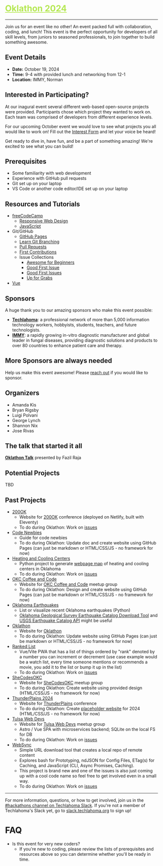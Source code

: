 <h1><a href="https://github.com/techlahoma/oklathon/" style="color: #B5E853;">Oklathon 2024</a></h1>  

<hr />

Join us for an event like no other! An event packed full with collaboration, coding, and lunch! This event is the perfect opportunity for developers of all skill levels, from juniors to seasoned professionals, to join together to build something awesome. 

<!-- Join us for an afternoon of creativity, collaboration, and coding. This event is the perfect opportunity for developers of all skill levels, from juniors to seasoned professionals, to come together and make a real difference.  -->

<!-- Oklathon isn't just about writing code; it's about harnessing the power of open source to create positive changes in our community. -->

## Event Details

<!-- * **Date:** Saturday, March 9th, 2024  
* **Time:** 1:00 PM to 5:00 PM  
* **Location:** Norman, OK - [IMMY](https://maps.app.goo.gl/t8X6L1gHGjDrwVYD6)
* **Format:** In-person team event -->

* **Date:** October 19, 2024
* **Time:** 9-4 with provided lunch and networking from 12-1
* **Location:** IMMY, Norman

<!-- Several different web-based open-source projects will be provided prior to the event. Participants will choose which project they would like to work on. Each team will be comprised of developers from different experience levels. At the conclusion of the event, each team will have an optional opportunity to present the work they have done or talk about what they worked on. -->

## Interested in Participating?

At our inagural event several different web-based open-source projects were provided. Participants chose which project they wanted to work on. Each team was comprised of developers from different experience levels. 

For our upcoming October event we would love to see what projects you all would like to work on! Fill out the [Interest Form](https://docs.google.com/forms/d/1vD8mLukucD6QI8EEj73BsDP2C2u3LIcPHtmJ8dP3vIA/viewform) and let your voice be heard!


<!-- If you're interested in joining the Hackathon, please fill out the [Interest Form](https://docs.google.com/forms/d/e/1FAIpQLSf4D8tSHEjMSJL2pnNjWYyRLuXBYTbLC3i_V9rx2uM2Y4jmCg/viewform).

If you know which project(s) you're interested in and are pretty sure you'll be able to attend the event, go ahead and [register](https://forms.gle/aW11ad1mjoEZE2jVA)! -->

<!-- If you would like to be kept up-to-date as we finialize the details, please fill out the [Interest Form](https://docs.google.com/forms/d/1vD8mLukucD6QI8EEj73BsDP2C2u3LIcPHtmJ8dP3vIA/viewform) -->

Get ready to dive in, have fun, and be a part of something amazing! We're excited to see what you can build! 

## Prerequisites

- Some familiarity with web development
- Experience with GitHub pull requests
- Git set up on your laptop
- VS Code or another code editor/IDE set up on your laptop

## Resources and Tutorials

- [freeCodeCamp](https://www.freecodecamp.org/)
  - [Responsive Web Design](https://www.freecodecamp.org/learn/2022/responsive-web-design/)
  - [JavaScript](https://www.freecodecamp.org/learn/javascript-algorithms-and-data-structures-v8/)
- Git/GitHub
  - [GitHub Pages](https://pages.github.com/)
  - [Learn Git Branching](https://learngitbranching.js.org/)
  - [Pull Requests](https://docs.github.com/en/pull-requests/collaborating-with-pull-requests/proposing-changes-to-your-work-with-pull-requests/creating-a-pull-request)
  - [First Contributions](https://github.com/firstcontributions/first-contributions)
  - Issue Collections
    - [Awesome for Beginners](https://github.com/MunGell/awesome-for-beginners)
    - [Good First Issue](https://goodfirstissue.dev/)
    - [Good First Issues](https://goodfirstissues.com/)
    - [Up for Grabs](https://up-for-grabs.net/)
- [Vue](https://vuejs.org/tutorial)

## Sponsors

A huge thank you to our amazing sponsors who make this event possible:

- **[Techlahoma](https://www.techlahoma.org/)**: a professional network of more than 5,000 information technology workers, hobbyists, students, teachers, and future technologists.
- **[IMMY](https://immy.com/)**: a rapidly growing in-vitro diagnostic manufacturer and global leader in fungal diseases, providing diagnostic solutions and products to over 80 countries to enhance patient care and therapy.

## More Sponsors are always needed

Help us make this event awesome! Please [reach out](mailto:oklathon@gmail.com) if you would like to sponsor. 


<!-- **[ITG](https://www.immytech.com/)**: a software and data analytics company that specializes in improving healthcare systems.

- **[SPLOTCH CREATIVE](https://www.splotch.page/)**:  a multifaceted company offering services in 3D/2D printing, electronics manufacturing, design, sign making, interactive art, electronics design, and fulfillment services, emphasizing innovation in tech and art. -->

## Organizers

- Amanda Kis
- Bryan Rigsby
- Luigi Polvani
- George Lynch
- Shannon Nix
- Jose Rivas

## The talk that started it all

**[Oklathon Talk](https://www.youtube.com/watch?v=4Dk5jlRfWsw&t=4745s)** presented by Fazil Raja

## Potential Projects 

TBD

## Past Projects

- [200OK](https://github.com/techlahoma/200ok-site)
  - Website for [200OK](https://200ok.us/) conference (deployed on Netlify, built with Eleventy)
  - To do during Oklathon: Work on [issues](https://github.com/techlahoma/200ok-site/issues?q=is%3Aissue+is%3Aopen+label%3Aoklathon)
- [Code Newbies](https://github.com/techlahoma/code-newbies)
  - Guide for code newbies
  - To do during Oklathon: Update doc and create website using GitHub Pages (can just be markdown or HTML/CSS/JS - no framework for now)
- [Heating and Cooling Centers](https://github.com/alex-code4okc/oklahoma_cooling_centers_python)
  - Python project to generate [webpage map](https://alex-code4okc.github.io/oklahoma_cooling_centers_python/) of heating and cooling centers in Oklahoma
  - To do during Oklathon: Work on [issues](https://github.com/alex-code4okc/oklahoma_cooling_centers_python/issues)
- [OKC Coffee and Code](https://github.com/kacollins/okc-coffee-and-code)
  - Website for [OKC Coffee and Code](https://www.meetup.com/okccoffeeandcode/) meetup group
  - To do during Oklathon: Design and create website using GitHub Pages (can just be markdown or HTML/CSS/JS - no framework for now)
- [Oklahoma Earthquakes](https://github.com/somet-code/oklahoma_earthquakes)
  - List or visualize recent Oklahoma earthquakes (Python)
  - [Oklahoma Geological Survey Earthquake Catalog Download Tool](https://ogsweb.ou.edu/eq_catalog/) and [USGS Earthquake Catalog API](https://earthquake.usgs.gov/fdsnws/event/1/) might be useful
- [Oklathon](https://github.com/techlahoma/oklathon)
  - Website for [Oklathon](https://hack.techlahoma.org/)
  - To do during Oklathon: Update website using GitHub Pages (can just be markdown or HTML/CSS/JS - no framework for now)
- [Ranked List](https://github.com/cotterjd/ranked-list)
  - Vue/Vite PWA that has a list of things ordered by "rank" denoted by a number you can increment or decrement (use case example would be a watch list, every time someone mentions or recommends a movie, you add it to the list or bump it up in the list)
  - To do during Oklathon: Work on [issues](https://github.com/cotterjd/ranked-list/issues)
- [SheCodesOKC](https://github.com/shecodesokc/shecodesokc.org)
  - Website for [SheCodesOKC](https://www.meetup.com/shecodesokc) meetup group
  - To do during Oklathon: Create website using provided design (HTML/CSS/JS - no framework for now)
- [ThunderPlains 2024](https://github.com/techlahoma/thunderplains-2024)
  - Website for [ThunderPlains](https://thunderplainsconf.com/) conference
  - To do during Oklathon: Create [placeholder website](https://github.com/techlahoma/thunderplains-2024/issues/1) for 2024 (HTML/CSS/JS - no framework for now)
- [Tulsa Web Devs](https://github.com/tulsawebdevs/website)
  - Website for [Tulsa Web Devs](https://www.meetup.com/tulsa-web-devs/) meetup group
  - Astro / Vue SPA with microservices backend; SQLite on the local FS for DB
  - To do during Oklathon: Work on [issues](https://github.com/tulsawebdevs/website/issues)
- [WebSync](https://github.com/jtsmedley/WebSync)
  - Simple URL download tool that creates a local repo of remote content
  - Explores bash for Prototyping, ndJSON for Config Files, ETag(s) for Caching, and JavaScript (CLI, Async Promises, Caching).
  - This project is brand new and one of the issues is also just coming up with a cool code name so feel free to get involved even in a small way.
  - To do during Oklathon: Work on [issues](https://github.com/jtsmedley/WebSync/issues)

---

For more information, questions, or how to get involved, join us in the [#hackathons channel on Techlahoma Slack](https://techlahoma.slack.com/archives/C0658NNE6LS). If you're not a member of Techlahoma's Slack yet, go to [slack.techlahoma.org](http://slack.techlahoma.org/) to sign up!

# FAQ

* Is this event for very new coders?
  * If you're new to coding, please review the lists of prerequisites and resources above so you can determine whether you'll be ready in time.
<!-- * How many days does this hackathon last? -->
  <!-- * Just one! We might do another event like this again someday, but this time will be on Saturday, March 9 only!-->
<!--* Is it ok to be late?-->
  <!--* Yes, but the hackathon is only 4 hours long, so you probably won't want to show up too late.-->
<!--* Can we incorporate hardware elements into our projects? (Raspberry Pi, ESP8266, etc.)-->
  <!--* You can do this outside of Oklathon, but please don't bring any hardware items to the event. Just bring your laptop and any accessories you need for it, like your charging cable!-->
<!--* Do we have to finish a project or feature during the hackathon?-->
  <!--* Definitely not. Any progress is a success! -->
